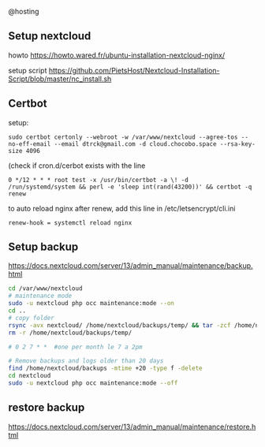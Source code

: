 @hosting

## Setup nextcloud

howto
    https://howto.wared.fr/ubuntu-installation-nextcloud-nginx/

setup script
    https://github.com/PietsHost/Nextcloud-Installation-Script/blob/master/nc_install.sh


## Certbot
setup:

    sudo certbot certonly --webroot -w /var/www/nextcloud --agree-tos --no-eff-email --email dtrck@gmail.com -d cloud.chocobo.space --rsa-key-size 4096

(check if cron.d/cerbot exists with the line

    0 */12 * * * root test -x /usr/bin/certbot -a \! -d /run/systemd/system && perl -e 'sleep int(rand(43200))' && certbot -q renew

to auto reload nginx after renew, add this line in /etc/letsencrypt/cli.ini

    renew-hook = systemctl reload nginx


## Setup backup

https://docs.nextcloud.com/server/13/admin_manual/maintenance/backup.html

```bash
cd /var/www/nextcloud
# maintenance mode
sudo -u nextcloud php occ maintenance:mode --on
cd ..
# copy folder
rsync -avx nextcloud/ /home/nextcloud/backups/temp/ && tar -zcf /home/nextcloud/backups/"$(date '+%Y-%m-%d').tar.gz" /home/nextcloud/backups/temp/
rm -r /home/nextcloud/backups/temp/

# 0 2 7 * *  #one per month le 7 a 2pm

# Remove backups and logs older than 20 days
find /home/nextcloud/backups -mtime +20 -type f -delete
cd nextcloud
sudo -u nextcloud php occ maintenance:mode --off
```


## restore backup
https://docs.nextcloud.com/server/13/admin_manual/maintenance/restore.html




